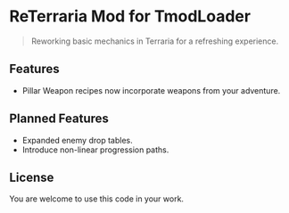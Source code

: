 # ReTerraria Mod for TmodLoader

> Reworking basic mechanics in Terraria for a refreshing experience.

## Features

* Pillar Weapon recipes now incorporate weapons from your adventure.

## Planned Features

* Expanded enemy drop tables.
* Introduce non-linear progression paths.

## License

You are welcome to use this code in your work.
